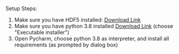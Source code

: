 Setup Steps:

1) Make sure you have HDF5 installed: [Download Link](https://www.hdfgroup.org/downloads/hdf5/)
2) Make sure you have python 3.8 installed [Download Link](https://www.python.org/downloads/release/python-380/) (choose "Executable installer")
3) Open Pycharm, choose python 3.8 as interpreter, and install all requirements (as prompted by dialog box)
